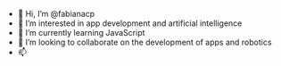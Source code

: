 - 👋 Hi, I’m @fabianacp
- 👀 I’m interested in app development and artificial intelligence
- 🌱 I’m currently learning JavaScript
- 💞️ I’m looking to collaborate on the development of apps and robotics
- 📫 

<!---
fabianacp/fabianacp is a ✨ special ✨ repository because its `README.md` (this file) appears on your GitHub profile.
You can click the Preview link to take a look at your changes.
--->

